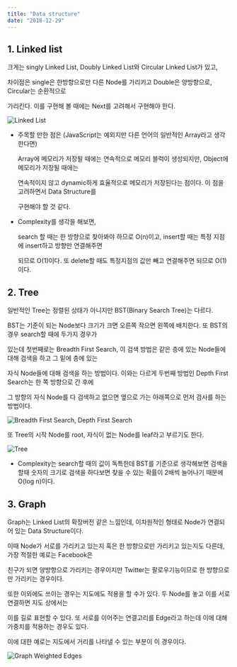 ```yaml
---
title: "Data structure"
date: "2018-12-29"
---
```


## 1. Linked list

크게는 singly Linked List, Doubly Linked List와 Circular Linked List가 있고,

차이점은 single은 한방향으로만 다른 Node를 가리키고 Double은 양방향으로, Circular는 순환적으로

가리킨다. 이를 구현해 볼 때에는 Next를 고려해서 구현해야 한다.

![Linked List](https://eeenthusiast.com//wp-content/uploads/2017/05/link-listmycomputerscience.net_.png)

- 주목할 만한 점은 (JavaScript는 예외지만 다른 언어의 일반적인 Array라고 생각한다면)

  Array에 메모리가 저장될 때에는 연속적으로 메모리 블럭이 생성되지만, Object에 메모리가 저장될 때에는

  연속적이지 않고 dynamic하게 효율적으로 메모리가 저장된다는 점이다. 이 점을 고려하면서 Data Structure를

  구현해야 할 것 같다.

- Complexity를 생각을 해보면,

  search 할 때는 한 방향으로 찾아봐야 하므로 O(n)이고, insert할 때는 특정 지점에 insert하고 방향만 연결해주면

  되므로 O(1)이다. 또 delete할 때도 특정지점의 값만 빼고 연결해주면 되므로 O(1)이다.

## 2. Tree

일반적인 Tree는 정렬된 상태가 아니지만 BST(Binary Search Tree)는 다르다.

BST는 기준이 되는 Node보다 크기가 크면 오른쪽 작으면 왼쪽에 배치한다. 또 BST의 경우 search할 때에 두가지 경우가

있는데 첫번째로는 Breadth First Search, 이 검색 방법은 같은 층에 있는 Node들에 대해 검색을 하고 그 밑에 층에 있는

자식 Node들에 대해 검색을 하는 방법이다. 이와는 다르게 두번째 방법인 Depth First Search는 한 쪽 방향으로 간 후에

그 방향의 자식 Node를 다 검색하고 없으면 옆으로 가는 아래쪽으로 먼저 검사를 하는 방법이다.

![Breadth First Search, Depth First Search](http://mishadoff.com/images/dfs/binary_tree_search.png)

또 Tree의 시작 Node를 root, 자식이 없는 Node를 leaf라고 부르기도 한다.

![Tree](https://koenig-media.raywenderlich.com/uploads/2016/07/BinaryTree.png)

- Complexity는 search할 때의 값이 독특한데 BST를 기준으로 생각해보면 검색을 할때 숫자의 크기로 검색을 하다보면 찾을 수 있는 확률이 2배씩 늘어나기 때문에 O(log n)이다.

## 3. Graph

Graph는 Linked List의 확장버전 같은 느낌인데, 이차원적인 형태로 Node가 연결되어 있는 Data Structure이다.

이때 Node가 서로를 가리키고 있는지 혹은 한 방향으로만 가리키고 있는지도 다른데, 가장 적절한 예로는 Facebook은

친구가 되면 양방향으로 가리키는 경우이지만 Twitter는 팔로우기능이므로 한 방향으로만 가리키는 경우이다.

또한 이외에도 쓰이는 경우는 지도에도 적용을 할 수가 있다. 두 Node를 놓고 이를 서로 연결하면 지도 상에서는

이를 길로 표현할 수 있다. 또 서로를 이어주는 연결고리를 Edge라고 하는데 이에 대해 가중치를 적용하는 경우도 있다.

이에 대한 예로는 지도에서 거리를 나타낼 수 있는 부분이 이 경우이다.

![Graph Weighted Edges](http://somethingk.com/main/wp-content/uploads/2017/06/CPT-Graphs-directed-weighted-ex1.svg_.png)

